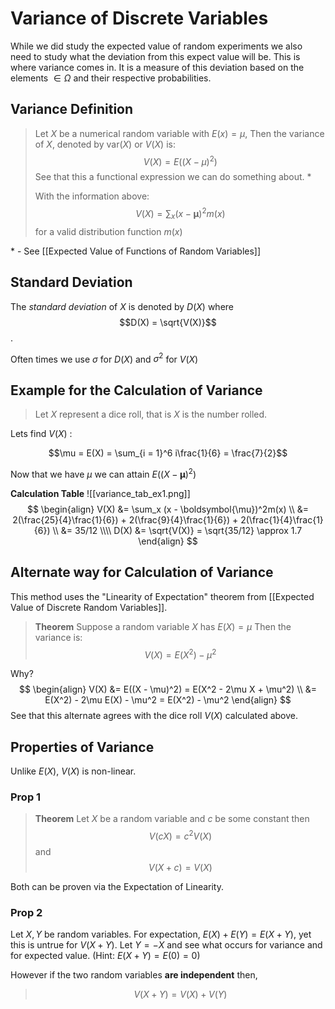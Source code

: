 # Variance of Discrete Variables
While we did study the expected value of random experiments we also need to study what the deviation from this expect value will be. This is where variance comes in. It is a measure of this deviation based on the elements $\in\Omega$ and their respective probabilities.

## Variance Definition
> Let $X$ be a numerical random variable with $E(x) = \mu$, Then the variance of $X$, denoted by $\text{var}(X)$ or $V(X)$ is:
> $$V(X) = E((X-\mu)^2)$$
> See that this a functional expression we can do something about. \*
> 
> With the information above:
> $$V(X) = \sum_x (x - \boldsymbol{\mu})^2m(x)$$
> for a valid distribution function $m(x)$

\* - See [[Expected Value of Functions of Random Variables]]

## Standard Deviation
The *standard deviation* of $X$ is denoted by $D(X)$ where
$$D(X) = \sqrt{V(X)}$$.

Often times we use $\sigma$ for $D(X)$ and $\sigma^2$ for $V(X)$

## Example for the Calculation of Variance
> Let $X$ represent a dice roll, that is $X$ is the number rolled.

Lets find $V(X)$ :

$$\mu = E(X) = \sum_{i = 1}^6 i\frac{1}{6} = \frac{7}{2}$$

Now that we have $\mu$ we can attain $E((X-\boldsymbol{\mu})^2)$

**Calculation Table**
![[variance_tab_ex1.png]]
$$
\begin{align}
V(X) &= \sum_x (x - \boldsymbol{\mu})^2m(x) \\
	&= 2(\frac{25}{4}\frac{1}{6}) + 2(\frac{9}{4}\frac{1}{6}) + 2(\frac{1}{4}\frac{1}{6}) \\
	&= 35/12
	\\\\
	D(X) &= \sqrt{V(X)} = \sqrt{35/12} \approx 1.7
\end{align}
$$

## Alternate way for Calculation of Variance
This method uses the "Linearity of Expectation" theorem from [[Expected Value of Discrete Random Variables]].

> **Theorem**
> Suppose a random variable $X$ has $E(X) = \mu$
> Then the variance is:
> $$V(X) = E(X^2) - \mu^2$$

Why?
$$
\begin{align}
	V(X) &= E((X - \mu)^2) = E(X^2 - 2\mu X + \mu^2) \\
	     &= E(X^2) - 2\mu E(X) - \mu^2 = E(X^2) - \mu^2
\end{align}
$$
See that this alternate agrees with the dice roll $V(X)$ calculated above. 

## Properties of Variance
Unlike $E(X)$, $V(X)$ is non-linear.
### Prop 1
> **Theorem**
> Let $X$ be a random variable and $c$ be some constant then
> $$V(cX) = c^2V(X)$$
> and 
> $$V(X + c) = V(X)$$

Both can be proven via the Expectation of Linearity.

### Prop 2
Let $X, Y$ be random variables. For expectation, $E(X)+E(Y)=E(X+Y)$, yet this is untrue for $V(X+Y)$.
Let $Y = -X$ and see what occurs for variance and for expected value. (Hint: $E(X+Y) = E(0) = 0$)

However if the two random variables **are independent** then, 
> $$V(X + Y) = V(X) + V(Y)$$
